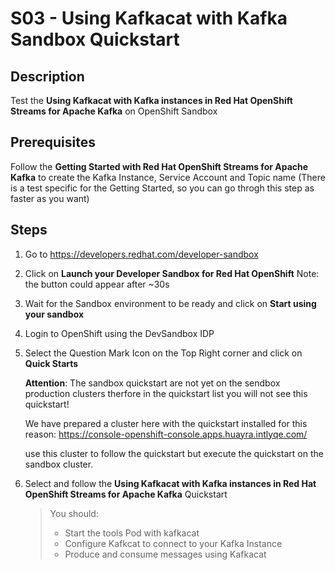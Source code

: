 # S03 - Using Kafkacat with Kafka Sandbox Quickstart

## Description

Test the **Using Kafkacat with Kafka instances in Red Hat OpenShift Streams for Apache Kafka** on OpenShift Sandbox

## Prerequisites

Follow the **Getting Started with Red Hat OpenShift Streams for Apache Kafka** to create the Kafka Instance, Service Account and Topic name (There is a test specific for the Getting Started, so you can go throgh this step as faster as you want)

## Steps

1. Go to https://developers.redhat.com/developer-sandbox

2. Click on **Launch your Developer Sandbox for Red Hat OpenShift**
   Note: the button could appear after ~30s

3. Wait for the Sandbox environment to be ready and click on **Start using your sandbox**

4. Login to OpenShift using the DevSandbox IDP

5. Select the Question Mark Icon on the Top Right corner and click on **Quick Starts**

   **Attention**: The sandbox quickstart are not yet on the sendbox production clusters therfore in the
   quickstart list you will not see this quickstart!

   We have prepared a cluster here with the quickstart installed for this reason:
   https://console-openshift-console.apps.huayra.intlyqe.com/

   use this cluster to follow the quickstart but execute the quickstart on the sandbox cluster.

6. Select and follow the **Using Kafkacat with Kafka instances in Red Hat OpenShift Streams for Apache Kafka** Quickstart

   > You should:
   >
   > - Start the tools Pod with kafkacat
   > - Configure Kafkcat to connect to your Kafka Instance
   > - Produce and consume messages using Kafkacat
